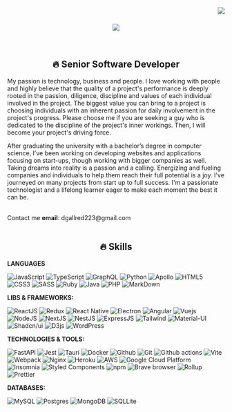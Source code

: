 <img align="right" src="https://visitor-badge.laobi.icu/badge?page_id=JsAppNinja.JsAppNinja">

<h1 align="center">
  <a href="https://git.io/typing-svg">
    <img src="https://readme-typing-svg.herokuapp.com/?lines=Hello,+There!+👋;This+is+Richard+Marino;Nice+to+meet+you!&center=true&size=30">
  </a>
</h1>

<br>
<h2 align="center">🔥 Senior Software Developer</h2>  

My passion is technology, business and people. I love working with people and highly believe that the quality of a project's performance is deeply rooted in the passion, diligence, discipline and values of each individual involved in the project. The biggest value you can bring to a project is choosing individuals with an inherent passion for daily involvement in the project's progress. Please choose me if you are seeking a guy who is dedicated to the discipline of the project's inner workings. Then, I will become your project's driving force.

After graduating the university with a bachelor’s degree in computer science, I’ve been working on developing websites and applications focusing on start-ups, though working with bigger companies as well.
Taking dreams into reality is a passion and a calling. Energizing and fueling companies and individuals to help them reach their full potential is a joy. I've journeyed on many projects from start up to full success. I'm a passionate technologist and a lifelong learner eager to make each moment the best it can be.

<br/>
Contact me <b>email</b>: dgallred223@gmail.com 
<br/>
<br/>

<h2 align="center">🔥 Skills</h2>

<b>LANGUAGES</b>

![JavaScript](https://img.shields.io/badge/JavaScript-323330?style=for-the-badge&logo=javascript&logoColor=F7DF1E)
![TypeScript](https://img.shields.io/badge/TypeScript-007ACC?style=for-the-badge&logo=typescript&logoColor=white)
![GraphQL](https://img.shields.io/badge/-GraphQL-E10098?style=for-the-badge&logo=graphql&logoColor=white)
![Python](https://img.shields.io/badge/Python-3572a5?style=for-the-badge&logo=python&logoColor=ffffff)
![Apollo](https://img.shields.io/badge/-Apollo%20GraphQL-311C87?style=for-the-badge&logo=apollo-graphql&logoColor=ffffff)
![HTML5](https://img.shields.io/badge/HTML5-E34F26?style=for-the-badge&logo=html5&logoColor=white)
![CSS3](https://img.shields.io/badge/CSS3-1572B6?style=for-the-badge&logo=css3&logoColor=white)
![SASS](https://img.shields.io/badge/Sass-CC6699?style=for-the-badge&logo=sass&logoColor=white)
![Ruby](https://img.shields.io/badge/-Ruby-B7a78C?style=for-the-badge&logo=ruby&logoColor=white)
![Java](https://img.shields.io/badge/-Java-D9A03C?style=for-the-badge&logo=java&logoColor=white)
![PHP](https://img.shields.io/badge/-PHP-B7e78C?style=for-the-badge&logo=php&logoColor=white)
![MarkDown](https://img.shields.io/badge/Markdown-000000?style=for-the-badge&logo=markdown&logoColor=white)

<b>LIBS & FRAMEWORKS:</b>

![ReactJS](https://img.shields.io/badge/React-20232A?style=for-the-badge&logo=react&logoColor=61DAFB)
![Redux](https://img.shields.io/badge/Redux-593D88?style=for-the-badge&logo=redux&logoColor=white)
![React Native](https://img.shields.io/badge/React%20Native-20232A?style=for-the-badge&logo=react&logoColor=61DAFB)
![Electron](https://img.shields.io/badge/Electron-2B2E3A?style=for-the-badge&logo=electron&logoColor=9FEAF9)
![Angular](https://img.shields.io/badge/Angular-DD0031?style=for-the-badge&logo=angular&logoColor=white)
![Vuejs](https://img.shields.io/badge/Vue-4385d?style=for-the-badge&logo=vue.js&logoColor=white)
![NodeJS](https://img.shields.io/badge/Node%20js-339933?style=for-the-badge&logo=nodedotjs&logoColor=white)
![NextJS](https://img.shields.io/badge/next%20js-000000?style=for-the-badge&logo=nextdotjs&logoColor=white)
![NestJS](https://img.shields.io/badge/nestjs-E0234E?style=for-the-badge&logo=nestjs&logoColor=white)
![ExpressJS](https://img.shields.io/badge/Express%20js-000000?style=for-the-badge&logo=express&logoColor=white)
![Tailwind](https://img.shields.io/badge/Tailwind_CSS-38B2AC?style=for-the-badge&logo=tailwind-css&logoColor=white)
![Material-UI](https://img.shields.io/badge/Material%20UI-007FFF?style=for-the-badge&logo=mui&logoColor=white)
![Shadcn/ui](https://img.shields.io/badge/shadcn%2Fui-000000?style=for-the-badge&logo=shadcnui&logoColor=white)
![D3js](https://img.shields.io/badge/D3.js-F9A03C?style=for-the-badge&logo=d3.js&logoColor=white)
![WordPress](https://img.shields.io/badge/WordPress-E0234E?style=for-the-badge&logo=wordpress&logoColor=white)

<b>TECHNOLOGIES & TOOLS:</b>

![FastAPI](https://img.shields.io/badge/fastapi-109989?style=for-the-badge&logo=FASTAPI&logoColor=white)
![Jest](https://img.shields.io/badge/Jest-C21325?style=for-the-badge&logo=jest&logoColor=white)
![Tauri](https://img.shields.io/badge/Tauri-FFC131?style=for-the-badge&logo=Tauri&logoColor=white)
![Docker](https://img.shields.io/badge/Docker-2CA5E0?style=for-the-badge&logo=docker&logoColor=white)
![Github](https://img.shields.io/badge/GitHub-100000?style=for-the-badge&logo=github&logoColor=white)
![Git](https://img.shields.io/badge/-Git-F05032?style=for-the-badge&logo=git&logoColor=white)
![Github actions](https://img.shields.io/badge/-Github_Actions-2088FF?style=for-the-badge&logo=github-actions&logoColor=white)
![Vite](https://img.shields.io/badge/Vite-B73BFE?style=for-the-badge&logo=vite&logoColor=FFD62E)
![Webpack](https://img.shields.io/badge/Webpack-8DD6F9?style=for-the-badge&logo=Webpack&logoColor=white)
![Nginx](https://img.shields.io/badge/Nginx-009639?style=for-the-badge&logo=nginx&logoColor=white)
![Heroku](https://img.shields.io/badge/-Heroku-430098?style=for-the-badge&logo=heroku&logoColor=white)
![AWS](https://img.shields.io/badge/-AWS-B8178C?style=for-the-badge&logo=amazon&logoColor=white)
![Google Cloud Platform](https://img.shields.io/badge/-Google_Cloud_Platform-1a73e8?style=for-the-badge&logo=google-cloud&logoColor=white)
![Insomnia](https://img.shields.io/badge/-Insomnia-5849BE?style=for-the-badge&logo=insomnia&logoColor=white)
![Styled Components](https://img.shields.io/badge/-Styled_Components-db7092?style=for-the-badge&logo=styled-components&logoColor=white)
![npm](https://img.shields.io/badge/-NPM-CB3837?style=for-the-badge&logo=npm&logoColor=white)
![Brave browser](https://img.shields.io/badge/-Brave_Browser-FB542B?style=for-the-badge&logo=brave&logoColor=white)
![Rollup](https://img.shields.io/badge/-Rollup-EC4A3F?style=for-the-badge&logo=rollup.js&logoColor=white)
![Prettier](https://img.shields.io/badge/-Prettier-F7B93E?style=for-the-badge&logo=prettier&logoColor=white)

<b>DATABASES:</b>

![MySQL](https://img.shields.io/badge/MySQL-005C84?style=for-the-badge&logo=mysql&logoColor=white)
![Postgres](https://img.shields.io/badge/PostgreSQL-316192?style=for-the-badge&logo=postgresql&logoColor=white)
![MongoDB](https://img.shields.io/badge/MongoDB-4EA94B?style=for-the-badge&logo=mongodb&logoColor=white)
![SQLLite](https://img.shields.io/badge/Sqlite-003B57?style=for-the-badge&logo=sqlite&logoColor=white)
